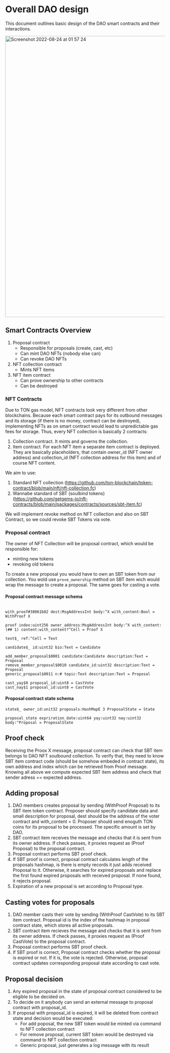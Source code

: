 # Overall DAO design

This document outlines basic design of the DAO smart contracts and their interactions.

<img width="886" alt="Screenshot 2022-08-24 at 01 57 24" src="https://user-images.githubusercontent.com/815848/186273653-8ab2c5c5-7bc8-4d64-b0e9-f91d39f34045.png">

## Smart Contracts Overview

1. Proposal contract
   - Responsible for proposals (create, cast, etc)
   - Can mint DAO NFTs (nobody else can)
   - Can revoke DAO NFTs
2. NFT collection contract
   - Mints NFT items
3. NFT item contract
   - Can prove ownership to other contracts
   - Can be destroyed

### NFT Contracts

Due to TON gas model, NFT contracts look very different from other blockchains.
Because each smart contract pays for its outbound messages and its storage (if there is no money, contract can be destroyed), implementing NFTs
as on smart contract would lead to unpredictable gas fees for storage. Thus, every NFT collection is basically 2 contracts:

1. Collection contract. It mints and governs the collection.
2. Item contract. For each NFT item a separate item contract is deployed. They are basically placeholders,
   that contain owner_id (NFT owner address) and collection_id (NFT collection address for this item) and of course NFT content.

We aim to use:

1. Standard NFT collection (https://github.com/ton-blockchain/token-contract/blob/main/nft/nft-collection.fc)
2. Wannabe standard of SBT (soulbind tokens) (https://github.com/getgems-io/nft-contracts/blob/main/packages/contracts/sources/sbt-item.fc)

We will implement revoke method on NFT collection and also on SBT Contract, so we could revoke SBT Tokens via vote.

### Proposal contract

The owner of NFT Collection will be proposal contract, which would be responsible for:

- minting new tokens
- revoking old tokens

To create a new proposal you would have to own an SBT token from our collection.
You wold use `prove_ownership` method on SBT item wich would wrap the message to create a proposal. The same goes for casting a vote.

#### Proposal contract message schema

```

with_proof#38061b82 dest:MsgAddressInt body:^X with_content:Bool = WithProof X

proof index:uint256 owner_address:MsgAddressInt body:^X with_content:(## 1) content:with_content?^Cell = Proof X

text$_ ref:^Cell = Text

candidate$_ id:uint32 bio:Text = Candidate

add_member_proposal$0001 candidate:Candidate description:Text = Proposal
remove_member_proposal$0010 candidate_id:uint32 description:Text = Proposal
generic_proposal$0011 n:# topic:Text description:Text = Proposal

cast_yay$0 proposal_id:uint8 = CastVote
cast_nay$1 proposal_id:uint8 = CastVote
```

#### Proposal contract state schema

```
state$_ owner_id:unit32 proposals:HashMapE 3 ProposalState = State

proposal_state expriration_date:uint64 yay:uint32 nay:uint32 body:^Proposal = ProposalState
```

## Proof check

Receiving the Proox X message, proposal contract can check that SBT item belongs to DAO NFT soulbound collection.
To verify that, they need to know SBT item contract code (should be somehow embeded in contract state),
its own address and index which can be retrieved from Proof message.
Knowing all above we compute expected SBT item address and check that sender adress == expected address.

## Adding proposal

1. DAO members creates proposal by sending (WithProof Proposal) to its SBT item token contract.
   Proposer should specify candidate data and small description for proposal, dest should be the address of the voter contract and with_content = 0.
   Proposer should send enoguth TON coins for its proposal to be processed. The specific amount is set by DAO.
2. SBT contract item receives the message and checks that it is sent from its owner address.
   If check passes, it proxies request as (Proof Proposal) to the proposal contract.
3. Proposal contract performs SBT proof check.
4. If SBT proof is correct, proposal contract calculates length of the proposals hashmap, is there is empty records it just adds received Proposal to it.
   Otherwise, it searches for expired proposals and replace the first found expired proposals with received proposal. If none found, it rejects proposal.
5. Expiration of a new proposal is set according to Proposal type.

## Casting votes for proposals

1. DAO member casts their vote by sending (WithProof CastVote) to its SBT item contract.
   Proposal id is the index of the hashmap in proposal contract state, which stores all active proposals.
2. SBT contract item recieves the message and checks that it is sent from its owner address.
   If check passes, it proxies request as (Proof CastVote) to the proposal contract.
3. Proposal contract performs SBT proof check.
4. If SBT proof is correct, Proposal contract checks whether the proposal is expired or not. If it is, the vote is rejected.
   Otherwise, proposal contract updates corresponding proposal state according to cast vote.

## Proposal decision

1.  Any expired proposal in the state of proposal contract considered to be eligible to be decided on.
2.  To decide on it anybody can send an external message to proposal contract with proposal_id.
3.  If proposal with proposal_id is expired, it will be deleted from contract state and decision would be executed:
    - For add poposal, the new SBT token would be minted via command to NFT collection contract
    - For remove proposal, current SBT token would be destroyed via command to NFT collection contract
    - Generic proposal, just generates a log message with its result
